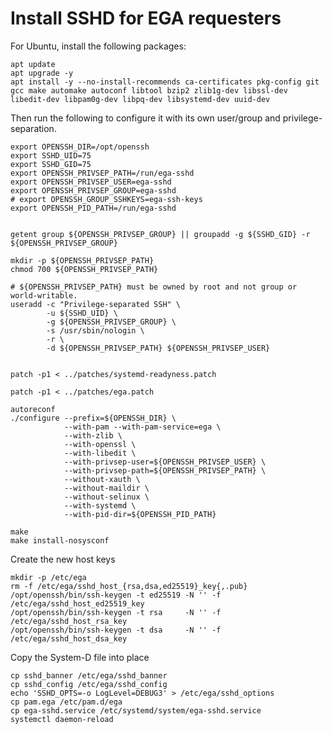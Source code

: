 # Install SSHD for EGA requesters


For Ubuntu, install the following packages:

	apt update
	apt upgrade -y
	apt install -y --no-install-recommends ca-certificates pkg-config git gcc make automake autoconf libtool bzip2 zlib1g-dev libssl-dev libedit-dev libpam0g-dev libpq-dev libsystemd-dev uuid-dev

Then run the following to configure it with its own user/group and privilege-separation.

	export OPENSSH_DIR=/opt/openssh
	export SSHD_UID=75
	export SSHD_GID=75
	export OPENSSH_PRIVSEP_PATH=/run/ega-sshd
	export OPENSSH_PRIVSEP_USER=ega-sshd
	export OPENSSH_PRIVSEP_GROUP=ega-sshd
	# export OPENSSH_GROUP_SSHKEYS=ega-ssh-keys
	export OPENSSH_PID_PATH=/run/ega-sshd


	getent group ${OPENSSH_PRIVSEP_GROUP} || groupadd -g ${SSHD_GID} -r ${OPENSSH_PRIVSEP_GROUP}

	mkdir -p ${OPENSSH_PRIVSEP_PATH}
	chmod 700 ${OPENSSH_PRIVSEP_PATH}

	# ${OPENSSH_PRIVSEP_PATH} must be owned by root and not group or world-writable.
	useradd -c "Privilege-separated SSH" \
            -u ${SSHD_UID} \
	        -g ${OPENSSH_PRIVSEP_GROUP} \
	        -s /usr/sbin/nologin \
	        -r \
	        -d ${OPENSSH_PRIVSEP_PATH} ${OPENSSH_PRIVSEP_USER}


	patch -p1 < ../patches/systemd-readyness.patch

	patch -p1 < ../patches/ega.patch

	autoreconf
	./configure --prefix=${OPENSSH_DIR} \
                --with-pam --with-pam-service=ega \
    		    --with-zlib \
    		    --with-openssl \
    		    --with-libedit \
    		    --with-privsep-user=${OPENSSH_PRIVSEP_USER} \
    		    --with-privsep-path=${OPENSSH_PRIVSEP_PATH} \
		        --without-xauth \
		        --without-maildir \
			    --without-selinux \
			    --with-systemd \
			    --with-pid-dir=${OPENSSH_PID_PATH}

	make
	make install-nosysconf

Create the new host keys

	mkdir -p /etc/ega
	rm -f /etc/ega/sshd_host_{rsa,dsa,ed25519}_key{,.pub}
	/opt/openssh/bin/ssh-keygen -t ed25519 -N '' -f /etc/ega/sshd_host_ed25519_key
	/opt/openssh/bin/ssh-keygen -t rsa     -N '' -f /etc/ega/sshd_host_rsa_key
	/opt/openssh/bin/ssh-keygen -t dsa     -N '' -f /etc/ega/sshd_host_dsa_key

Copy the System-D file into place

	cp sshd_banner /etc/ega/sshd_banner
	cp sshd_config /etc/ega/sshd_config
	echo 'SSHD_OPTS=-o LogLevel=DEBUG3' > /etc/ega/sshd_options
	cp pam.ega /etc/pam.d/ega
	cp ega-sshd.service /etc/systemd/system/ega-sshd.service
	systemctl daemon-reload
	

